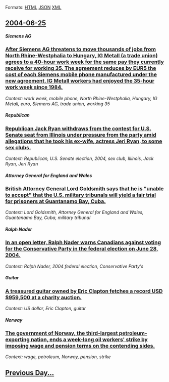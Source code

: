 
Formats: [HTML](2004/06/25/index.html)  [JSON](2004/06/25/index.json)  [XML](2004/06/25/index.xml)  

## [2004-06-25](/news/2004/06/25/index.md)

##### Siemens AG
### [ After Siemens AG threatens to move thousands of jobs from North Rhine-Westphalia to Hungary, IG Metall (a trade union) agrees to a 40-hour work week for the same pay they currently receive for working 35. The agreement reduces by EUR5 the cost of each Siemens mobile phone manufactured under the new agreement. IG Metall workers had enjoyed the 35-hour work week since 1984. ](/news/2004/06/25/after-siemens-ag-threatens-to-move-thousands-of-jobs-from-north-rhine-westphalia-to-hungary-ig-metall-a-trade-union-agrees-to-a-40-hour.md)
_Context: work week, mobile phone, North Rhine-Westphalia, Hungary, IG Metall, euro, Siemens AG, trade union, working 35_

##### Republican
### [ Republican Jack Ryan withdraws from the contest for U.S. Senate seat from Illinois under pressure from the party amid allegations that he took his ex-wife, actress Jeri Ryan, to some sex clubs. ](/news/2004/06/25/republican-jack-ryan-withdraws-from-the-contest-for-u-s-senate-seat-from-illinois-under-pressure-from-the-party-amid-allegations-that-he-t.md)
_Context: Republican, U.S. Senate election, 2004, sex club, Illinois, Jack Ryan, Jeri Ryan_

##### Attorney General for England and Wales
### [ British Attorney General Lord Goldsmith says that he is "unable to accept" that the U.S. military tribunals will yield a fair trial for prisoners at Guantanamo Bay, Cuba. ](/news/2004/06/25/british-attorney-general-lord-goldsmith-says-that-he-is-unable-to-accept-that-the-u-s-military-tribunals-will-yield-a-fair-trial-for-pri.md)
_Context: Lord Goldsmith, Attorney General for England and Wales, Guantanamo Bay, Cuba, military tribunal_

##### Ralph Nader
### [ In an open letter, Ralph Nader warns Canadians against voting for the Conservative Party in the federal election on June 28, 2004. ](/news/2004/06/25/in-an-open-letter-ralph-nader-warns-canadians-against-voting-for-the-conservative-party-in-the-federal-election-on-june-28-2004.md)
_Context: Ralph Nader, 2004 federal election, Conservative Party's_

##### Guitar
### [ A treasured guitar owned by Eric Clapton fetches a record USD $959,500 at a charity auction. ](/news/2004/06/25/a-treasured-guitar-owned-by-eric-clapton-fetches-a-record-usd-959-500-at-a-charity-auction.md)
_Context: US dollar, Eric Clapton, guitar_

##### Norway
### [ The government of Norway, the third-largest petroleum-exporting nation, ends a week-long oil workers' strike by imposing wage and pension terms on the contending sides. ](/news/2004/06/25/the-government-of-norway-the-third-largest-petroleum-exporting-nation-ends-a-week-long-oil-workers-strike-by-imposing-wage-and-pension-t.md)
_Context: wage, petroleum, Norway, pension, strike_

## [Previous Day...](/news/2004/06/24/index.md)

